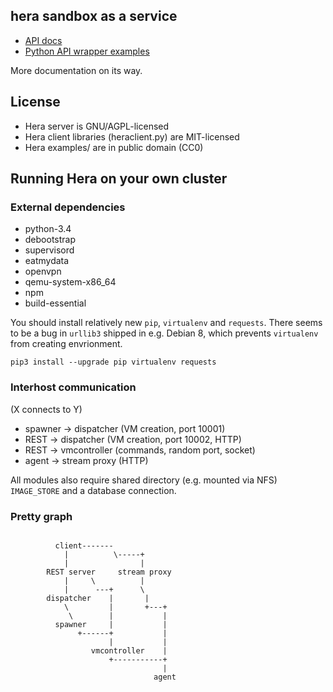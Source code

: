 ## hera sandbox as a service

* [API docs](API.md)
* [Python API wrapper examples](https://github.com/zielmicha/hera/tree/master/examples)

More documentation on its way.

## License

* Hera server is GNU/AGPL-licensed
* Hera client libraries (heraclient.py) are MIT-licensed
* Hera examples/ are in public domain (CC0)

## Running Hera on your own cluster

### External dependencies

* python-3.4
* debootstrap
* supervisord
* eatmydata
* openvpn
* qemu-system-x86_64
* npm
* build-essential

You should install relatively new `pip`, `virtualenv` and `requests`. There seems to be a bug in `urllib3` shipped in e.g. Debian 8, which prevents `virtualenv` from creating envrionment.

```
pip3 install --upgrade pip virtualenv requests
```

### Interhost communication

(X connects to Y)

* spawner -> dispatcher (VM creation, port 10001)
* REST -> dispatcher (VM creation, port 10002, HTTP)
* REST -> vmcontroller (commands, random port, socket)
* agent -> stream proxy (HTTP)

All modules also require shared directory (e.g. mounted via NFS) `IMAGE_STORE` and a database connection.

### Pretty graph

```

          client-------
            |          \-----+
            |                |
        REST server     stream proxy
            |     \          |
            |      ---+      \
        dispatcher    |       |
            \         |       +---+
             \        |           |
          spawner     |           |
               +------+           |
                      |           |
                  vmcontroller    |
                      +-----------+
                                  |
                                agent

```
